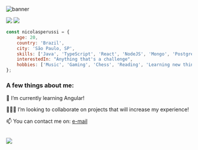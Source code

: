 ![banner](https://user-images.githubusercontent.com/57019750/235015350-1a40906b-e3b5-4e26-b1f4-85bb3cb72dbf.png)

<a href = "mailto: nicolasperussi12@hotmail.com"><img src="https://img.shields.io/badge/-Email-%230072C6?style=for-the-badge&logo=mail.ru&logoColor=white"></a>
<a href="https://www.linkedin.com/in/nicolasperussi" target="_blank"><img src="https://img.shields.io/badge/-LinkedIn-%230077B5?style=for-the-badge&logo=linkedin&logoColor=white"></a>
<!--#<a href="https://codepen.io/joevtap" target="_blank"><img src="https://img.shields.io/badge/-Codepen-%23333?style=for-the-badge&logo=codepen&logoColor=white"></a>
#<a href="https://twitter.com/joevtap" target="_blank"><img src="https://img.shields.io/badge/-Twitter-%231DA1F2?style=for-the-badge&logo=twitter&logoColor=white"></a>
#<a href="https://instagram.com/joevtap" target="_blank"><img src="https://img.shields.io/badge/-Instagram-%23E4405F?style=for-the-badge&logo=instagram&logoColor=white"></a>
-->

```javascript
const nicolasperussi = {
    age: 20,
    country: 'Brazil',
    city: 'São Paulo, SP',
    skills: ['Java', 'TypeScript', 'React', 'NodeJS', 'Mongo', 'PostgreSQL', 'React Native', 'Flutter'],
    interestedIn: "Anything that's a challenge",
    hobbies: ['Music', 'Gaming', 'Chess', 'Reading', 'Learning new things']
};
```

<h3>A few things about me:</h3>

<p align="left">
    🌱 I’m currently learning Angular!
</p>
<p align="left">
    🙋🏻‍♂️ I’m looking to collaborate on projects that will increase my experience!
</p>
<p align="left">
    📫 You can contact me on: <a href = "mailto: nicolasperussi12@hotmail.com"> e-mail </a>
</p>
<br/>
<img src="https://github-readme-stats.vercel.app/api/wakatime?username=nicolasperussi" />
